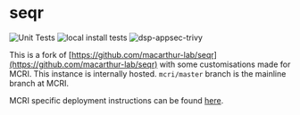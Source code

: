 
seqr
====
![Unit Tests](https://github.com/bioinfomethods/seqr/actions/workflows/unit-tests.yml/badge.svg)
![local install tests](https://github.com/bioinfomethods/seqr/actions/workflows/trivy.yml/badge.svg)
![dsp-appsec-trivy](https://github.com/bioinfomethods/seqr/actions/workflows/unit-tests.yml/badge.svg)

This is a fork of [https://github.com/macarthur-lab/seqr](https://github.com/macarthur-lab/seqr) with some customisations
made for MCRI.  This instance is internally hosted.  `mcri/master` branch is the mainline branch at MCRI.

MCRI specific deployment instructions can be found [here](https://github.com/bioinfomethods/seqr/tree/mcri/master/mcri_deploy).
